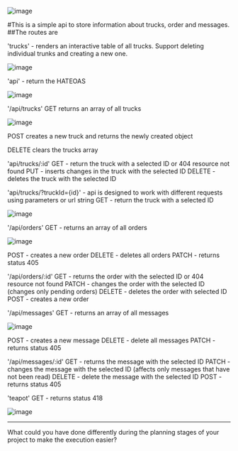 ![image](https://github.com/user-attachments/assets/298ef9eb-b364-46d3-8994-2b10540e65c2)

#This is a simple api to store information about trucks, order and messages.
##The routes are

'trucks' - renders an interactive table of all trucks. Support deleting individual trunks and creating a new one.

![image](https://github.com/user-attachments/assets/5b9b1f1a-8921-4d26-ba17-f28bbae4e7f8)

'api' - return the HATEOAS

![image](https://github.com/user-attachments/assets/f8e341cb-41a8-4886-9a02-7b27dc524d43)

'/api/trucks' 
  GET returns an array of all trucks

  ![image](https://github.com/user-attachments/assets/c2776549-a4d6-4e26-9b53-75695f8e0f9c)

  POST creates a new truck and returns the newly created object

  DELETE clears the trucks array

'api/trucks/:id'
  GET - return the truck with a selected ID or 404 resource not found
  PUT - inserts changes in the truck with the selected ID
  DELETE - deletes the truck with the selected ID 
  
'api/trucks/?truckId={id}' - api is designed to work with different requests using parameters or url string
  GET - return the truck with a selected ID
  
  ![image](https://github.com/user-attachments/assets/57d264ec-e8d3-433d-87fe-a2a12b2cf830)


'/api/orders'
  GET - returns an array of all orders

  ![image](https://github.com/user-attachments/assets/77b83f20-7098-4223-911a-80d9f596ff43)
  
  POST - creates a new order
  DELETE - deletes all orders
  PATCH - returns status 405

'/api/orders/:id'
  GET - returns the order with the selected ID or 404 resource not found
  PATCH - changes the order with the selected ID (changes only pending orders)
  DELETE - deletes the order with selected ID
  POST - creates a new order

'/api/messages'
  GET - returns an array of all messages
  
  ![image](https://github.com/user-attachments/assets/b3662d7b-7abd-4ac8-9acd-f39b3120fe84)

  POST - creates a new message
  DELETE - delete all messages
  PATCH - returns status 405

'/api/messages/:id'
  GET - returns the message with the selected ID
  PATCH - changes the message with the selected ID (affects only messages that have not been read)
  DELETE - delete the message with the selected ID
  POST - returns status 405

'teapot'
  GET - returns status 418

  ![image](https://github.com/user-attachments/assets/fa377409-3c63-465b-9055-050fc0bea4a7)

---
  What could you have done differently during the planning stages of your project to make the execution easier?

